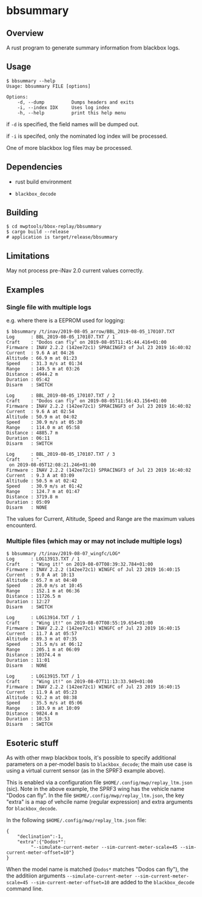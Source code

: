 # bbsummary

## Overview

A rust program to generate summary information from blackbox logs.


## Usage

```
$ bbsummary --help
Usage: bbsummary FILE [options]

Options:
    -d, --dump          Dumps headers and exits
    -i, --index IDX     Uses log index
    -h, --help          print this help menu
```

if `-d` is specified, the field names will be dumped out.

if `-i` is specifed, only the nominated log index will be processed.

One of more blackbox log files may be processed.

## Dependencies

* rust build environment

* `blackbox_decode`

## Building

```
$ cd mwptools/bbox-replay/bbsummary
$ cargo build --release
# application is target/release/bbsummary
```

## Limitations

May not process pre-iNav 2.0 current values correctly.

## Examples

### Single file with multiple logs

e.g. where there is a EEPROM used for logging:

```
$ bbsummary /t/inav/2019-08-05_arrow/BBL_2019-08-05_170107.TXT
Log      : BBL_2019-08-05_170107.TXT / 1
Craft    : "Dodos can fly" on 2019-08-05T11:45:44.416+01:00
Firmware : INAV 2.2.2 (142ee72c1) SPRACINGF3 of Jul 23 2019 16:40:02
Current  : 9.6 A at 04:26
Altitude : 66.9 m at 01:23
Speed    : 31.3 m/s at 01:34
Range    : 149.5 m at 03:26
Distance : 4944.2 m
Duration : 05:42
Disarm   : SWITCH

Log      : BBL_2019-08-05_170107.TXT / 2
Craft    : "Dodos can fly" on 2019-08-05T11:56:43.156+01:00
Firmware : INAV 2.2.2 (142ee72c1) SPRACINGF3 of Jul 23 2019 16:40:02
Current  : 9.6 A at 02:54
Altitude : 50.9 m at 04:02
Speed    : 30.9 m/s at 05:30
Range    : 114.0 m at 05:58
Distance : 4885.7 m
Duration : 06:11
Disarm   : SWITCH

Log      : BBL_2019-08-05_170107.TXT / 3
Craft    : ".
 on 2019-08-05T12:08:21.246+01:00
Firmware : INAV 2.2.2 (142ee72c1) SPRACINGF3 of Jul 23 2019 16:40:02
Current  : 9.3 A at 03:09
Altitude : 50.5 m at 02:42
Speed    : 30.9 m/s at 01:42
Range    : 124.7 m at 01:47
Distance : 3719.8 m
Duration : 05:09
Disarm   : NONE

```

The values for Current, Altitude, Speed and Range are the maximum values encounterd.

### Multiple files (which may or may not include multiple logs)

```
$ bbsummary /t/inav/2019-08-07_wingfc/LOG*
Log      : LOG13913.TXT / 1
Craft    : "Wing it!" on 2019-08-07T08:39:32.784+01:00
Firmware : INAV 2.2.2 (142ee72c1) WINGFC of Jul 23 2019 16:40:15
Current  : 9.0 A at 10:13
Altitude : 65.7 m at 04:40
Speed    : 28.0 m/s at 10:45
Range    : 152.1 m at 06:36
Distance : 11726.5 m
Duration : 12:27
Disarm   : SWITCH

Log      : LOG13914.TXT / 1
Craft    : "Wing it!" on 2019-08-07T08:55:19.654+01:00
Firmware : INAV 2.2.2 (142ee72c1) WINGFC of Jul 23 2019 16:40:15
Current  : 11.7 A at 05:57
Altitude : 89.3 m at 07:35
Speed    : 31.5 m/s at 06:12
Range    : 205.1 m at 06:09
Distance : 10374.4 m
Duration : 11:01
Disarm   : NONE

Log      : LOG13915.TXT / 1
Craft    : "Wing it!" on 2019-08-07T11:13:33.949+01:00
Firmware : INAV 2.2.2 (142ee72c1) WINGFC of Jul 23 2019 16:40:15
Current  : 11.9 A at 05:23
Altitude : 92.2 m at 08:38
Speed    : 35.5 m/s at 05:06
Range    : 183.9 m at 10:09
Distance : 9824.4 m
Duration : 10:53
Disarm   : SWITCH

```

## Esoteric stuff

As with other mwp blackbox tools, it's possible to specify additional parameters on a per-model basis to `blackbox_decode`; the main use case is using a virtual current sensor (as in the SPRF3 example above).

This is enabled via a configuration file `$HOME/.config/mwp/replay_ltm.json` (sic). Note in the above example, the SPRF3 wing has the vehicle name "Dodos can fly". In the file `$HOME/.config/mwp/replay_ltm.json`, the key "extra" is a map of vehcile name (regular expression) and extra arguments for `blackbox_decode`. 

In the following `$HOME/.config/mwp/replay_ltm.json`  file:

```
{
    "declination":-1,
    "extra":{"Dodos*":
	     "--simulate-current-meter --sim-current-meter-scale=45 --sim-current-meter-offset=10"}
}
```
When the model name is matched (`Dodos*` matches "Dodos can fly"), the the additiion arguments `--simulate-current-meter --sim-current-meter-scale=45 --sim-current-meter-offset=10` are added to the `blackbox_decode` command line.
 

